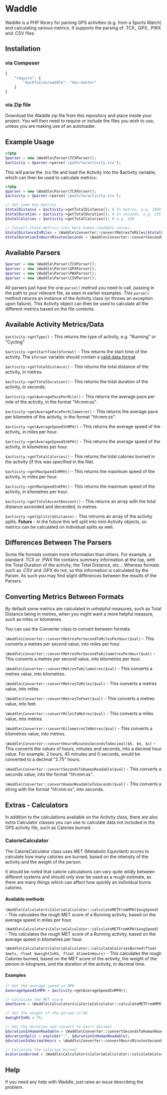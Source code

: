 Waddle
======

Waddle is a PHP library for parsing GPS activities (e.g. from a Sports Watch) and calculating various metrics.
It supports the parsing of .TCX, .GPX, .PWX and .CSV files.


Installation
-----

### via Composer

```javascript
{
    "require": {
        "duckfusion/waddle": "dev-master"
    }
}
```        

### via Zip file

Download the Waddle zip file from this repository and place inside your project.
You will then need to require or include the files you wish to use, unless you are making use of an autoloader.


Example Usage
-----

```php
<?php
$parser = new \Waddle\Parser\TCXParser();
$activity = $parser->parse('/path/to/activity.tcx');
```

This will parse the .tcx file and load the Activity into the $activity variable, which can then be used to calculate metrics:

```php
<?php
$parser = new \Waddle\Parser\TCXParser();
$activity = $parser->parse('/path/to/activity.tcx');

// Get some key metrics
$totalDistance = $activity->getTotalDistance(); # In metres, e.g. 1000
$totalDuration = $activity->getTotalDuration(); # In seconds, e.g. 255
$totalCalories = $activity->getTotalCalories(); # e.g. 100

// Convert those metrics into more human-readable values
$totalDistanceInMiles = \Waddle\Converter::convertMetresToMiles($totalDistance); # e.g. 0.62
$totalDurationInHoursMinutesSeconds = \Waddle\Converter::convertSecondsToHumanReadable($totalDuration); # e.g. 00:04:15
```
    
    
Available Parsers    
------    
```php
$parser = new \Waddle\Parser\TCXParser();
$parser = new \Waddle\Parser\GPXParser();
$parser = new \Waddle\Parser\PWXParser();
$parser = new \Waddle\Parser\CSVParser();
```

All parsers just have the one ```parse()``` method you need to call, passing in the path to your relevant file, as seen in earlier examples. This ```parse()``` method returns an instance of the Activity class (or throws an exception upon failure). This Activity object can then be used to calculate all the different metrics based on the file contents.


Available Activity Metrics/Data
-----
```$activity->getType()``` - This returns the type of activity, e.g. "Running" or "Cycling"

```$activity->getStartTime($format)``` - This returns the start time of the activity. The ```$format``` variable should contain a [valid data format](http://php.net/manual/en/datetime.formats.php)

```$activity->getTotalDistance()``` - This returns the total distance of the activity, in metres.

```$activity->getTotalDuration()``` - This returns the total duration of the activity, in seconds.

```$activity->getAveragePacePerMile()``` - This returns the average pace per mile of the activity, in the format "hh:mm:ss".

```$activity->getAveragePacePerKilometre()``` - This returns the average pace per kilometre of the activity, in the format "hh:mm:ss".

```$activity->getAverageSpeedInMPH()``` - This returns the average speed of the activity, in miles per hour.

```$activity->getAverageSpeedInKPH()``` - This returns the average speed of the activity, in kilometres per hour.

```$activity->getTotalCalories()``` - This returns the total calories burned in the activity (if this was specified in the file).

```$activity->getMaxSpeedInMPH()``` - This returns the maximum speed of the activity, in miles per hour.

```$activity->getMaxSpeedInKPH()``` - This returns the maximum speed of the activity, in kilometres per hour.

```$activity->getTotalAscentDescent()``` - This returns an array with the total distance ascended and decended, in metres.

```$activity->getSplits($distance)``` - This retrurns an array of the activity splits. **Future** - In the future this will split into mini Activity objects, so metrics can be calculated on individual splits as well.


Differences Between The Parsers
-----
Some file formats contain more information than others. For example, a standard .TCX or .PWX file contains summary information at the top, with the Total Duration of the activity, the Total Distance, etc... Whereas formats such as .CSV and .GPX do not, so this information is calculated by the Parser. As such you may find slight differences between the results of the Parsers.


Converting Metrics Between Formats
-----
By default some metrics are calculated in unhelpful measures, such as Total Distance being in metres, when you might want a more helpful measure, such as miles or kilometres.

You can use the Converter class to convert between formats:

```\Waddle\Converter::convertMetresPerSecondToMilesPerHour($val)``` - This converts a metres per second value, into miles per hour.

```\Waddle\Converter::convertMetresPerSecondToKilometresPerHour($val)``` - This converts a metres per second value, into kilometres per hour.

```\Waddle\Converter::convertMetresToKilometres($val)``` - This converts a metres value, into kilometres.

```\Waddle\Converter::convertMetresToMiles($val)``` - This converts a metres value, into miles.

```\Waddle\Converter::convertMetresToFeet($val)``` - This converts a metres value, into feet.

```\Waddle\Converter::convertMilesToMetres($val)``` - This converts a miles value, into metres.

```\Waddle\Converter::convertKilometresToMetres($val)``` - This converts a kilometres value, into metres.

```\Waddle\Converter::convertHoursMinutesSecondsToDecimal($h, $m, $s)``` - This converts the values of hours, minutes and seconds, into a decimal hour value. For example, 2 hours, 45 minutes and 0 seconds, would be converted to a decimal "2.75" hours.

```\Waddle\Converter::convertSecondsToHumanReadable($val)``` - This converts a seconds value, into the format "hh:mm:ss".

```\Waddle\Converter::convertHumanReadableToSeconds($val)``` - This converts a string with the format "hh:mm:ss", into seconds.


Extras - Calculators
-----
In addition to the calculations available on the Activity class, there are also extra Calculator classes you can use to calculate data not included in the GPS activity file, such as Calories burned.

### CalorieCalculator
The CalorieCalculator class uses MET (Metabolic Equivilent) scores to calculate how many calories are burned, based on the intensity of the activity and the weight of the person.

It should be noted that calorie calculations can vary quite wildly between different systems and should only ever be used as a rough estimate, as there are many things which can affect how quickly an individual burns calories.

#### Available methods
```\Waddle\Calculators\CalorieCalculator::calculateMETFromMPH($avgSpeed)``` - This calculates the rough MET score of a Running activity, based on the average speed in miles per hour.

```\Waddle\Calculators\CalorieCalculator::calculateMETFromKPH($avgSpeed)``` - This calculates the rough MET score of a Running activity, based on the average speed in kilometres per hour.

```\Waddle\Calculators\CalorieCalculator::calculateCaloriesBurned(float $mets, float $weightInKG, float $timeInHours)``` - This calculates the rough Calories burned, based on the MET score of the activity, the weight of the person in kilograms, and the duration of the activity, in decimal time.

#### Examples
```php
// Get the average speed in MPH
$averageSpeedInMPH = $activity->getAverageSpeedInMPH();

// Calculate the MET score
$metScore = \Waddle\Calculators\CalorieCalculator::calculateMETFromMPH($averageSpeedInMPH);

// Get the weight of the person in KG
$weightInKG = 75;

// Get the duration and convert to hours decimal
$durationInHumanReadable = \Waddle\Converter::convertSecondsToHumanReadable($activity->getTotalDuration());
$durationSplit = explode(":", $durationInHumanReadable);
$durationInDecimalHours = \Waddle\Converter::convertHoursMinutesSecondsToDecimal($durationSplit[0], $durationSplit[1], $durationSplit[2]);

// Calculate the calories burned
$caloriesBurned = \Waddle\Calculators\CalorieCalculator::calculateCaloriesBurned($metScore , $weightInKG, $durationInDecimalHours );
```

Help
-----
If you need any help with Waddle, just raise an issue describing the problem.
